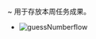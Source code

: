 ~ 用于存放本周任务成果。

- ![guessNumberflow](https://github.com/appletrue/Py101-004/blob/master/Chap0/project/guessNumberflow.jpg)
